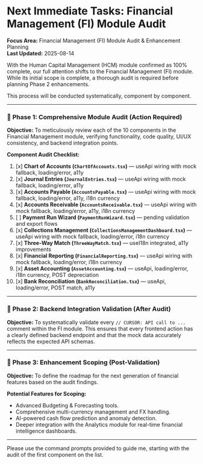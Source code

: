 # Next Immediate Tasks: Financial Management (FI) Module Audit

**Focus Area:** Financial Management (FI) Module Audit & Enhancement Planning  
**Last Updated:** 2025-08-14

With the Human Capital Management (HCM) module confirmed as 100% complete, our full attention shifts to the Financial Management (FI) module. While its initial scope is complete, a thorough audit is required before planning Phase 2 enhancements.

This process will be conducted systematically, component by component.

---

### 🎯 **Phase 1: Comprehensive Module Audit (Action Required)**

**Objective:** To meticulously review each of the 10 components in the Financial Management module, verifying functionality, code quality, UI/UX consistency, and backend integration points.

**Component Audit Checklist:**
1.  [x] **Chart of Accounts (`ChartOfAccounts.tsx`)** — useApi wiring with mock fallback, loading/error, a11y
2.  [x] **Journal Entries (`JournalEntries.tsx`)** — useApi wiring with mock fallback, loading/error, a11y
3.  [x] **Accounts Payable (`AccountsPayable.tsx`)** — useApi wiring with mock fallback, loading/error, a11y, i18n currency
4.  [x] **Accounts Receivable (`AccountsReceivable.tsx`)** — useApi wiring with mock fallback, loading/error, a11y, i18n currency
5.  [ ] **Payment Run Wizard (`PaymentRunWizard.tsx`)** — pending validation and export flows
6.  [x] **Collections Management (`CollectionsManagementDashboard.tsx`)** — useApi wiring with mock fallback, loading/error, i18n currency
7.  [x] **Three-Way Match (`ThreeWayMatch.tsx`)** — useI18n integrated, a11y improvements
8.  [x] **Financial Reporting (`FinancialReporting.tsx`)** — useApi wiring with mock fallback, loading/error, i18n currency
9.  [x] **Asset Accounting (`AssetAccounting.tsx`)** — useApi, loading/error, i18n currency, POST depreciation
10. [x] **Bank Reconciliation (`BankReconciliation.tsx`)** — useApi, loading/error, POST match, a11y

---

### 🔧 **Phase 2: Backend Integration Validation (After Audit)**

**Objective:** To systematically validate every `// CURSOR: API call to ...` comment within the FI module. This ensures that every frontend action has a clearly defined backend endpoint and that the mock data accurately reflects the expected API schemas.

---

### 🚀 **Phase 3: Enhancement Scoping (Post-Validation)**

**Objective:** To define the roadmap for the next generation of financial features based on the audit findings.

**Potential Features for Scoping:**
-   Advanced Budgeting & Forecasting tools.
-   Comprehensive multi-currency management and FX handling.
-   AI-powered cash flow prediction and anomaly detection.
-   Deeper integration with the Analytics module for real-time financial intelligence dashboards.

---

Please use the command prompts provided to guide me, starting with the audit of the first component on the list.
